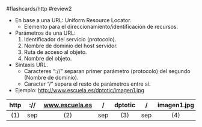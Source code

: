 #flashcards/http 
#review2

- En base a una URL: Uniform Resource Locator.
	- Elemento para el direccionamiento/identificación de recursos.
- Parámetros de una URL:
	1. Identificador del servicio (protocolo).
	2. Nombre de dominio del host servidor.
	3. Ruta de acceso al objeto.
	4. Nombre del objeto.
- Sintaxis URL.
	- Caracteres “://” separan primer parámetro (protocolo) del segundo (Nombre de dominio).
	- Caracter “/” separa el resto de parámetros entre sí.
- Ejemplo: http://www.escuela.es/dptotic/imagen1.jpg

| http | :// | www.escuela.es | / | dptotic | / | imagen1.jpg |
| :---: | :---: | :---: | :---: | :---: | :---: | :---: |
| (1) | sep | (2) | sep | (3) | sep | (4) |

